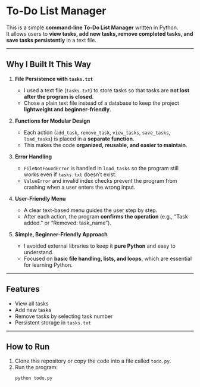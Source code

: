 #  To-Do List Manager

This is a simple **command-line To-Do List Manager** written in Python.  
It allows users to **view tasks, add new tasks, remove completed tasks, and save tasks persistently** in a text file.

---

##  Why I Built It This Way

1. **File Persistence with `tasks.txt`**
   - I used a text file (`tasks.txt`) to store tasks so that tasks are **not lost after the program is closed**.
   - Chose a plain text file instead of a database to keep the project **lightweight and beginner-friendly**.

2. **Functions for Modular Design**
   - Each action (`add_task`, `remove_task`, `view_tasks`, `save_tasks`, `load_tasks`) is placed in a **separate function**.
   - This makes the code **organized, reusable, and easier to maintain**.

3. **Error Handling**
   - `FileNotFoundError` is handled in `load_tasks` so the program still works even if `tasks.txt` doesn’t exist.
   - `ValueError` and invalid index checks prevent the program from crashing when a user enters the wrong input.

4. **User-Friendly Menu**
   - A clear text-based menu guides the user step by step.
   - After each action, the program **confirms the operation** (e.g., “Task added.” or “Removed: task_name”).

5. **Simple, Beginner-Friendly Approach**
   - I avoided external libraries to keep it **pure Python** and easy to understand.
   - Focused on **basic file handling, lists, and loops**, which are essential for learning Python.

---

##  Features
- View all tasks
- Add new tasks
- Remove tasks by selecting task number
- Persistent storage in `tasks.txt`

---

##  How to Run
1. Clone this repository or copy the code into a file called `todo.py`.
2. Run the program:
   ```bash
   python todo.py
